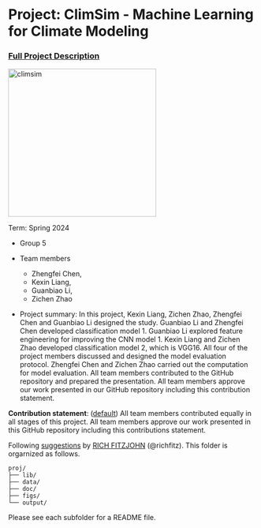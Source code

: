 # Project: ClimSim - Machine Learning for Climate Modeling


### [Full Project Description](doc/project3_desc.md)

<img src="https://leap-stc.github.io/ClimSim/_images/fig_1.png" alt="climsim" width="300"/>

Term: Spring 2024

+ Group 5
+ Team members
	+ Zhengfei Chen,
	+ Kexin Liang,
	+ Guanbiao Li,
	+ Zichen Zhao

+ Project summary: In this project, Kexin Liang, Zichen Zhao, Zhengfei Chen and Guanbiao Li designed the study. Guanbiao Li and Zhengfei Chen developed classification model 1. Guanbiao Li explored feature engineering for improving the CNN model 1. Kexin Liang and Zichen Zhao developed classification model 2, which is VGG16. All four of the project members discussed and designed the model evaluation protocol. Zhengfei Chen and  Zichen Zhao carried out the computation for model evaluation. All team members contributed to the GitHub repository and prepared the presentation. All team members approve our work presented in our GitHub repository including this contribution statement.
	

**Contribution statement**: ([default](doc/a_note_on_contributions.md)) All team members contributed equally in all stages of this project. All team members approve our work presented in this GitHub repository including this contributions statement. 

Following [suggestions](http://nicercode.github.io/blog/2013-04-05-projects/) by [RICH FITZJOHN](http://nicercode.github.io/about/#Team) (@richfitz). This folder is orgarnized as follows.

```
proj/
├── lib/
├── data/
├── doc/
├── figs/
└── output/
```

Please see each subfolder for a README file.
